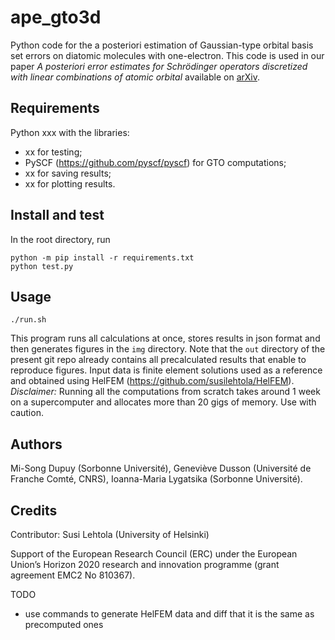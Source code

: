 # ape_gto3d

Python code for the a posteriori estimation of Gaussian-type orbital basis set errors on diatomic molecules with one-electron. This code is used in our paper _A posteriori error estimates for Schrödinger operators discretized with linear combinations of atomic orbital_ available on [arXiv](pending).

## Requirements

Python xxx with the libraries:
- xx for testing;
- PySCF (https://github.com/pyscf/pyscf) for GTO computations;
- xx for saving results;
- xx for plotting results.

## Install and test

In the root directory, run
```
python -m pip install -r requirements.txt
python test.py
```

## Usage

```
./run.sh
```

This program runs all calculations at once, stores results in json format and then generates figures in the `img` directory. Note that the `out` directory of the present git repo already contains all precalculated results that enable to reproduce figures. Input data is finite element solutions used as a reference and obtained using HelFEM (https://github.com/susilehtola/HelFEM). _Disclaimer:_ Running all the computations from scratch takes around 1 week on a supercomputer and allocates more than 20 gigs of memory. Use with caution.

## Authors

Mi-Song Dupuy (Sorbonne Université), Geneviève Dusson (Université de Franche Comté, CNRS), Ioanna-Maria Lygatsika (Sorbonne Université).

## Credits

Contributor: Susi Lehtola (University of Helsinki)

Support of the European Research Council (ERC) under the European Union’s Horizon 2020 research and innovation programme (grant agreement EMC2 No 810367).

TODO 
- use commands to generate HelFEM data and diff that it is the same as precomputed ones


